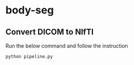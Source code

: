 # body-seg

## Convert DICOM to NIfTI
Run the below command and follow the instruction

```
python pipeline.py
```